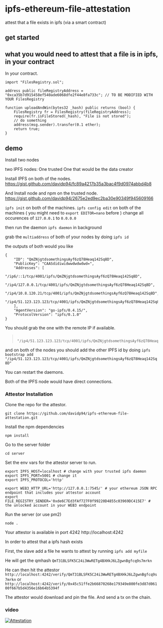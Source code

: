 # ipfs-ethereum-file-attestation
attest that a file exists in ipfs (via a smart contract)

## get started



## what you would need to attest that a file is in ipfs, in your contract

In your contract.
```
import "FilesRegistry.sol";

address public fileRegistryAddress = "0xca35b7d915458ef540ade6068dfe2f44e8fa733c"; // TO BE MODIFIED WITH YOUR FilesRegistry

function uploadAndWin(bytes32 _hash) public returns (bool) {
    FilesRegistry fr = FilesRegistry(fileRegistryAddress);
    require(fr.isFileStored(_hash), "File is not stored");
    // do something
    address(msg.sender).transfer(0.1 ether);
    return true;
}

```

## demo

Install two nodes

two IPFS nodes:
One trusted
One that would be the data creator

Install IPFS on both of the nodes.
https://gist.github.com/davidp94/fc89a4217b35a3bac4f9d0974abbd4b8

And Install node and npm on the trusted node.
https://gist.github.com/davidp94/2675e2ed9ec2ba30e90349f945609166


`ipfs init` on both of the machines.
`ipfs config edit` on both of the machines ( you might need to `export EDITOR=nano` before )
change all occurences of `127.0.0.1` to `0.0.0.0`

then run the daemon
`ipfs daemon` in background

grab the `multiaddress` of both of your nodes by doing
`ipfs id`

the outputs of both would you like
```
{
	"ID": "QmZNjgtdsomethingsAyf6zQ78Heaq142Sq8D",
	"PublicKey": "CAASdidiwidwwdwdwdwd=",
	"Addresses": [
		"/ip6/::1/tcp/4001/ipfs/QmZNjgtdsomethingsAyf6zQ78Heaq142Sq8D",
		"/ip4/127.0.0.1/tcp/4001/ipfs/QmZNjgtdsomethingsAyf6zQ78Heaq142Sq8D",
		"/ip4/10.8.120.21/tcp/4001/ipfs/QmZNjgtdsomethingsAyf6zQ78Heaq142Sq8D",
		"/ip4/51.123.123.123/tcp/4001/ipfs/QmZNjgtdsomethingsAyf6zQ78Heaq142Sq8D"
	],
	"AgentVersion": "go-ipfs/0.4.15/",
	"ProtocolVersion": "ipfs/0.1.0"
}
```


You should grab the one with the remote IP if available.
> 		"/ip4/51.123.123.123/tcp/4001/ipfs/QmZNjgtdsomethingsAyf6zQ78Heaq142Sq8D"

and on both of the nodes you should add the other IPFS id by doing
`ipfs bootstrap add "/ip4/51.123.123.123/tcp/4001/ipfs/QmZNjgtdsomethingsAyf6zQ78Heaq142Sq8D"`


You can restart the daemons.

Both of the IPFS node would have direct connections.

### Attestor Installation

Clone the repo for the attestor.
```
git clone https://github.com/davidp94/ipfs-ethereum-file-attestation.git

```

Install the npm dependencies
```
npm install
```

Go to the server folder

```
cd server
```

Set the env vars for the attestor server to run.

```
export IPFS_HOST=localhost # change with your trusted ipfs daemon
export IPFS_PORT=5001 # change it
export IPFS_PROTOCOL='http'

export WEB3_HTTP_URL='http://127.0.0.1:7545/' # your ethereum JSON RPC endpoint that includes your attestor account
export FILE_REGISTRY_SENDER='0xde6C7Ed3fAf727F0f99220D4855c03969DC415E7' # the unlocked account in your WEB3 endpoint
```

Run the server (or use pm2)

```
node .
```

Your attestor is available in port 4242 http://localhost:4242

In order to attest that a ipfs hash exists

First, the slave add a file he wants to attest by running `ipfs add myfile`

He will get the qmhash `QmT31BLSFK5C24i3WwRETg4BXHkJ6LZgwnBgfcq9s7mrkn`

He can then hit the attestor `http://localhost:4242/verify/QmT31BLSFK5C24i3WwRETg4BXHkJ6LZgwnBgfcq9s7mrkn` or `http://localhost:4242/verify/0x45c51ffe2b66870268e179349e800fe3d87d06100f667b5d4356e16b64b5394f`

The attestor would download and pin the file. And send a tx on the chain.


### video
[![Attestation](https://img.youtube.com/vi/k_cPuCSwTdk/0.jpg)](https://www.youtube.com/watch?v=k_cPuCSwTdk)
